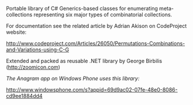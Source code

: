 Portable library of C# Generics-based classes for enumerating meta-collections representing six major types of combinatorial collections.

For documentation see the related article by Adrian Akison on CodeProject website:

http://www.codeproject.com/Articles/26050/Permutations-Combinations-and-Variations-using-C-G


Extended and packed as reusable .NET library by George Birbilis (http://zoomicon.com)



*The Anagram app on Windows Phone uses this library:*

http://www.windowsphone.com/s?appid=69d9ac02-07fe-48e0-8086-cd9ee1884dd4



